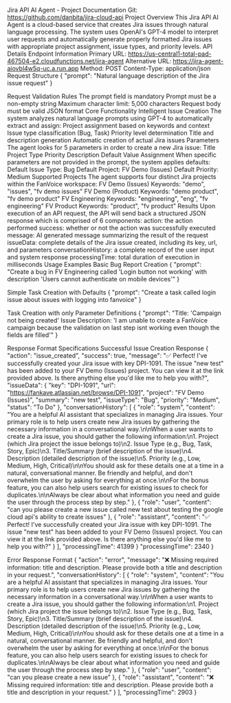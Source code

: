 Jira API AI Agent - Project Documentation
Git: https://github.com/danbita/jira-cloud-api
Project Overview
This Jira API AI Agent is a cloud-based service that creates Jira issues through natural language processing. The system uses OpenAI's GPT-4 model to interpret user requests and automatically generate properly formatted Jira issues with appropriate project assignment, issue types, and priority levels.
API Details
Endpoint Information
Primary URL: https://us-central1-total-pad-467504-e2.cloudfunctions.net/jira-agent
 Alternative URL: https://jira-agent-aiovbl4w5q-uc.a.run.app
 Method: POST
 Content-Type: application/json
Request Structure
{
  "prompt": "Natural language description of the Jira issue request"
}

Request Validation Rules
The prompt field is mandatory
Prompt must be a non-empty string
Maximum character limit: 5,000 characters
Request body must be valid JSON format
Core Functionality
Intelligent Issue Creation
The system analyzes natural language prompts using GPT-4 to automatically extract and assign:
Project assignment based on keywords and context
Issue type classification (Bug, Task)
Priority level determination
Title and description generation
Automatic creation of actual Jira issues
Parameters
The agent looks for 5 parameters in order to create a new Jira issue:
Title
Project
Type
Priority
Description
Default Value Assignment
When specific parameters are not provided in the prompt, the system applies defaults:
Default Issue Type: Bug
Default Project: FV Demo (Issues)
Default Priority: Medium
Supported Projects
The agent supports four distinct Jira projects within the FanVoice workspace:
FV Demo (Issues)
 Keywords: "demo", "issues", "fv demo issues"
FV Demo (Product)
 Keywords: "demo product", "fv demo product"
FV Engineering
 Keywords: "engineering", "eng", "fv engineering"
FV Product
 Keywords: "product", "fv product"
Results
Upon execution of an API request, the API will send back a structured JSON response which is comprised of 6 components:
action: the action performed
success: whether or not the action was successfully executed
message: AI generated message summarizing the result of the request
issueData: complete details of the Jira issue created, including its key, url, and parameters
conversationHistory: a complete record of the user input and system response
processingTime: total duration of execution in milliseconds
Usage Examples
Basic Bug Report Creation
{
  "prompt": "Create a bug in FV Engineering called 'Login button not working' with description 'Users cannot authenticate on mobile devices'"
}

Simple Task Creation with Defaults
{
  "prompt": "Create a task called login issue about issues with logging into fanvoice"
}

Task Creation with only Parameter Definitions
{
  "prompt": "Title: 'Campaign not being created' Issue Description: 'I am unable to create a FanVoice campaign because the validation on last step isnt working even though the fields are filled'"
}


Response Format Specifications
Successful Issue Creation Response
{
    "action": "issue_created",
    "success": true,
    "message": "✅ Perfect! I've successfully created your Jira issue with key DPI-1091. The issue \"new test\" has been added to your FV Demo (Issues) project. You can view it at the link provided above. Is there anything else you'd like me to help you with?",
    "issueData": {
        "key": "DPI-1091",
        "url": "https://fankave.atlassian.net/browse/DPI-1091",
        "project": "FV Demo (Issues)",
        "summary": "new test",
        "issueType": "Bug",
        "priority": "Medium",
        "status": "To Do"
    },
    "conversationHistory": [
        {
            "role": "system",
            "content": "You are a helpful AI assistant that specializes in managing Jira issues. Your primary role is to help users create new Jira issues by gathering the necessary information in a conversational way.\n\nWhen a user wants to create a Jira issue, you should gather the following information:\n1. Project (which Jira project the issue belongs to)\n2. Issue Type (e.g., Bug, Task, Story, Epic)\n3. Title/Summary (brief description of the issue)\n4. Description (detailed description of the issue)\n5. Priority (e.g., Low, Medium, High, Critical)\n\nYou should ask for these details one at a time in a natural, conversational manner. Be friendly and helpful, and don't overwhelm the user by asking for everything at once.\n\nFor the bonus feature, you can also help users search for existing issues to check for duplicates.\n\nAlways be clear about what information you need and guide the user through the process step by step."
        },
        {
            "role": "user",
            "content": "can you please create a new issue called new test about testing the google cloud api's ability to create issues"
        },
        {
            "role": "assistant",
            "content": "✅ Perfect! I've successfully created your Jira issue with key DPI-1091. The issue \"new test\" has been added to your FV Demo (Issues) project. You can view it at the link provided above. Is there anything else you'd like me to help you with?"
        }
    ],
    "processingTime": 41399
}
  "processingTime": 2340
}

Error Response Format
{
    "action": "error",
    "message": "❌ Missing required information: title and description. Please provide both a title and description in your request.",
    "conversationHistory": [
        {
            "role": "system",
            "content": "You are a helpful AI assistant that specializes in managing Jira issues. Your primary role is to help users create new Jira issues by gathering the necessary information in a conversational way.\n\nWhen a user wants to create a Jira issue, you should gather the following information:\n1. Project (which Jira project the issue belongs to)\n2. Issue Type (e.g., Bug, Task, Story, Epic)\n3. Title/Summary (brief description of the issue)\n4. Description (detailed description of the issue)\n5. Priority (e.g., Low, Medium, High, Critical)\n\nYou should ask for these details one at a time in a natural, conversational manner. Be friendly and helpful, and don't overwhelm the user by asking for everything at once.\n\nFor the bonus feature, you can also help users search for existing issues to check for duplicates.\n\nAlways be clear about what information you need and guide the user through the process step by step."
        },
        {
            "role": "user",
            "content": "can you please create a new issue"
        },
        {
            "role": "assistant",
            "content": "❌ Missing required information: title and description. Please provide both a title and description in your request."
        }
    ],
    "processingTime": 2903
}


